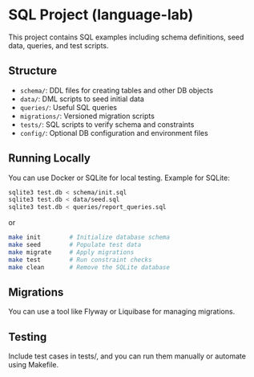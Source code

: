 # SQL Project (language-lab)

This project contains SQL examples including schema definitions, seed data, queries, and test scripts.

## Structure

- `schema/`: DDL files for creating tables and other DB objects
- `data/`: DML scripts to seed initial data
- `queries/`: Useful SQL queries
- `migrations/`: Versioned migration scripts
- `tests/`: SQL scripts to verify schema and constraints
- `config/`: Optional DB configuration and environment files

## Running Locally

You can use Docker or SQLite for local testing. Example for SQLite:

```bash
sqlite3 test.db < schema/init.sql
sqlite3 test.db < data/seed.sql
sqlite3 test.db < queries/report_queries.sql
```

or

```sh
make init        # Initialize database schema
make seed        # Populate test data
make migrate     # Apply migrations
make test        # Run constraint checks
make clean       # Remove the SQLite database
```

## Migrations

You can use a tool like Flyway or Liquibase for managing migrations.

## Testing

Include test cases in tests/, and you can run them manually or automate using Makefile.
